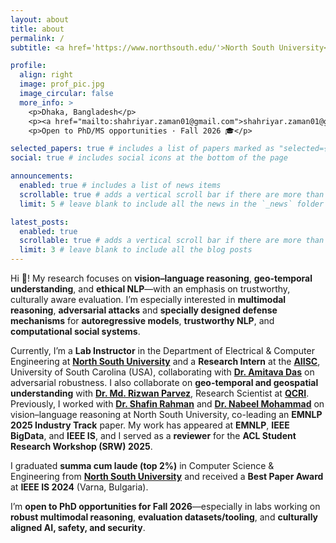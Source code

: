 ```yaml
---
layout: about
title: about
permalink: /
subtitle: <a href='https://www.northsouth.edu/'>North South University</a>

profile:
  align: right
  image: prof_pic.jpg
  image_circular: false
  more_info: >
    <p>Dhaka, Bangladesh</p>
    <p><a href="mailto:shahriyar.zaman01@gmail.com">shahriyar.zaman01@gmail.com</a></p>
    <p>Open to PhD/MS opportunities · Fall 2026 🎓</p>

selected_papers: true # includes a list of papers marked as "selected={true}"
social: true # includes social icons at the bottom of the page

announcements:
  enabled: true # includes a list of news items
  scrollable: true # adds a vertical scroll bar if there are more than 3 news items
  limit: 5 # leave blank to include all the news in the `_news` folder

latest_posts:
  enabled: true
  scrollable: true # adds a vertical scroll bar if there are more than 3 new posts items
  limit: 3 # leave blank to include all the blog posts
---
```


Hi 👋! My research focuses on **vision–language reasoning**, **geo-temporal understanding**, and **ethical NLP**—with an emphasis on trustworthy, culturally aware evaluation. I’m especially interested in **multimodal reasoning**, **adversarial attacks** and **specially designed defense mechanisms** for **autoregressive models**, **trustworthy NLP**, and **computational social systems**.

Currently, I’m a **Lab Instructor** in the Department of Electrical & Computer Engineering at **[North South University](https://www.northsouth.edu/)** and a **Research Intern** at the **[AIISC](https://aiisc.ai/)**, University of South Carolina (USA), collaborating with **[Dr. Amitava Das](https://scholar.google.com/citations?user=HYpfhaEAAAAJ&hl=en)** on adversarial robustness. I also collaborate on **geo-temporal and geospatial understanding** with **[Dr. Md. Rizwan Parvez](https://scholar.google.com/citations?user=KhC8rtcAAAAJ&hl=en)**, Research Scientist at **[QCRI](https://www.qcri.org/)**. Previously, I worked with **[Dr. Shafin Rahman](https://scholar.google.com/citations?user=Pe8C-SUAAAAJ&hl=en)** and **[Dr. Nabeel Mohammad](https://scholar.google.com/citations?user=w5djOYsAAAAJ&hl=en)** on vision–language reasoning at North South University, co-leading an **EMNLP 2025 Industry Track** paper. My work has appeared at **EMNLP**, **IEEE BigData**, and **IEEE IS**, and I served as a **reviewer** for the **ACL Student Research Workshop (SRW) 2025**.

I graduated **summa cum laude (top 2%)** in Computer Science & Engineering from **[North South University](https://www.northsouth.edu/)** and received a **Best Paper Award** at **IEEE IS 2024** (Varna, Bulgaria).

I’m **open to PhD opportunities for Fall 2026**—especially in labs working on **robust multimodal reasoning**, **evaluation datasets/tooling**, and **culturally aligned AI, safety, and security**.
